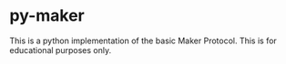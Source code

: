 # py-maker
This is a python implementation of the basic Maker Protocol. This is for educational purposes only. 
